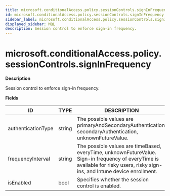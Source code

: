 ```yaml
---
title: microsoft.conditionalAccess.policy.sessionControls.signInFrequency
id: microsoft.conditionalAccess.policy.sessionControls.signInFrequency
sidebar_label: microsoft.conditionalAccess.policy.sessionControls.signInFrequency
displayed_sidebar: MQL
description: Session control to enforce sign-in frequency.
---
```


# microsoft.conditionalAccess.policy.sessionControls.signInFrequency

**Description**

Session control to enforce sign-in frequency.

**Fields**

| ID                 | TYPE   | DESCRIPTION                                                                                                                                                                  |
| ------------------ | ------ | ---------------------------------------------------------------------------------------------------------------------------------------------------------------------------- |
| authenticationType | string | The possible values are primaryAndSecondaryAuthentication, secondaryAuthentication, unknownFutureValue.                                                                      |
| frequencyInterval  | string | The possible values are timeBased, everyTime, unknownFutureValue. Sign-in frequency of everyTime is available for risky users, risky sign-ins, and Intune device enrollment. |
| isEnabled          | bool   | Specifies whether the session control is enabled.                                                                                                                            |
